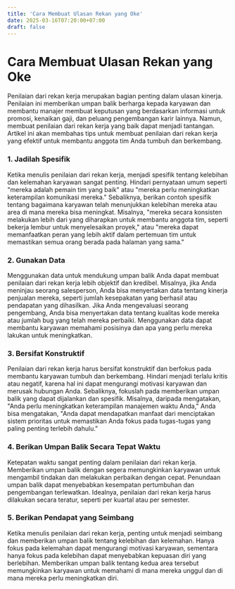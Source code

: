 ```yaml
---
title: 'Cara Membuat Ulasan Rekan yang Oke'
date: 2025-03-16T07:20:00+07:00
draft: false
---
```


# Cara Membuat Ulasan Rekan yang Oke

Penilaian dari rekan kerja merupakan bagian penting dalam ulasan kinerja. Penilaian ini memberikan umpan balik berharga kepada karyawan dan membantu manajer membuat keputusan yang berdasarkan informasi untuk promosi, kenaikan gaji, dan peluang pengembangan karir lainnya. Namun, membuat penilaian dari rekan kerja yang baik dapat menjadi tantangan. Artikel ini akan membahas tips untuk membuat penilaian dari rekan kerja yang efektif untuk membantu anggota tim Anda tumbuh dan berkembang.

### **1. Jadilah Spesifik**

Ketika menulis penilaian dari rekan kerja, menjadi spesifik tentang kelebihan dan kelemahan karyawan sangat penting. Hindari pernyataan umum seperti "mereka adalah pemain tim yang baik" atau "mereka perlu meningkatkan keterampilan komunikasi mereka." Sebaliknya, berikan contoh spesifik tentang bagaimana karyawan telah menunjukkan kelebihan mereka atau area di mana mereka bisa meningkat. Misalnya, "mereka secara konsisten melakukan lebih dari yang diharapkan untuk membantu anggota tim, seperti bekerja lembur untuk menyelesaikan proyek," atau "mereka dapat memanfaatkan peran yang lebih aktif dalam pertemuan tim untuk memastikan semua orang berada pada halaman yang sama."

### **2. Gunakan Data**

Menggunakan data untuk mendukung umpan balik Anda dapat membuat penilaian dari rekan kerja lebih objektif dan kredibel. Misalnya, jika Anda meninjau seorang salesperson, Anda bisa menyertakan data tentang kinerja penjualan mereka, seperti jumlah kesepakatan yang berhasil atau pendapatan yang dihasilkan. Jika Anda mengevaluasi seorang pengembang, Anda bisa menyertakan data tentang kualitas kode mereka atau jumlah bug yang telah mereka perbaiki. Menggunakan data dapat membantu karyawan memahami posisinya dan apa yang perlu mereka lakukan untuk meningkatkan.

### **3. Bersifat Konstruktif**

Penilaian dari rekan kerja harus bersifat konstruktif dan berfokus pada membantu karyawan tumbuh dan berkembang. Hindari menjadi terlalu kritis atau negatif, karena hal ini dapat mengurangi motivasi karyawan dan merusak hubungan Anda. Sebaliknya, fokuslah pada memberikan umpan balik yang dapat dijalankan dan spesifik. Misalnya, daripada mengatakan, "Anda perlu meningkatkan keterampilan manajemen waktu Anda," Anda bisa mengatakan, "Anda dapat mendapatkan manfaat dari menciptakan sistem prioritas untuk memastikan Anda fokus pada tugas-tugas yang paling penting terlebih dahulu."

### **4. Berikan Umpan Balik Secara Tepat Waktu**

Ketepatan waktu sangat penting dalam penilaian dari rekan kerja. Memberikan umpan balik dengan segera memungkinkan karyawan untuk mengambil tindakan dan melakukan perbaikan dengan cepat. Penundaan umpan balik dapat menyebabkan kesempatan pertumbuhan dan pengembangan terlewatkan. Idealnya, penilaian dari rekan kerja harus dilakukan secara teratur, seperti per kuartal atau per semester.

### 5. Berikan Pendapat yang Seimbang

Ketika menulis penilaian dari rekan kerja, penting untuk menjadi seimbang dan memberikan umpan balik tentang kelebihan dan kelemahan. Hanya fokus pada kelemahan dapat mengurangi motivasi karyawan, sementara hanya fokus pada kelebihan dapat menyebabkan kepuasan diri yang berlebihan. Memberikan umpan balik tentang kedua area tersebut memungkinkan karyawan untuk memahami di mana mereka unggul dan di mana mereka perlu meningkatkan diri.
